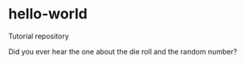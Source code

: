 # hello-world
Tutorial repository

Did you ever hear the one about the die roll and the random number?

